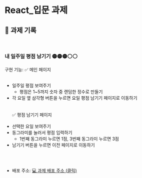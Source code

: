 # React_입문 과제

## 📝 과제 기록

</br>

### 내 일주일 평점 남기기 🟡🟡🟡⚪⚪

구현 기능:
✅ 메인 페이지</br></br>  
- 일주일 평점 보여주기</br>
    - 평점은 1~5까지 숫자 중 랜덤한 정수로 만들기</br>
- 각 요일 옆 삼각형 버튼을 누르면 요일 평점 남기기 페이지로 이동하기</br>
</br></br>
✅ 평점 남기기 페이지</br></br>
- 선택한 요일 보여주기</br>
- 동그라미를 눌러서 평점 입력하기</br>
    - 1번째 동그라미 누르면 1점, 3번째 동그라미 누르면 3점</br>
- 남기기 버튼을 누르면 이전 페이지로 이동하기</br>


</br></br>

- 배포 주소:
<a href="http://yunhw.s3-website.ap-northeast-2.amazonaws.com/"> 💻 과제 배포 주소 (클릭)</a>
  </br>
